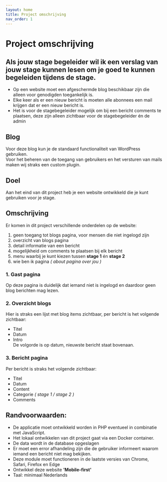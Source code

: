 ```yaml
---
layout: home
title: Project omschrijving
nav_order: 1
---
```


# Project omschrijving

## Als jouw stage begeleider wil ik een verslag van jouw stage kunnen lesen om je goed te kunnen begeleiden tijdens de stage. 
- Op een website moet een afgeschermde blog beschikbaar zijn die alleen voor genodigden toegankelijk is.  
- Elke keer als er een nieuw bericht is moeten alle abonnees een mail krijgen dat er een nieuw bericht is.
- Het is voor de stagebegeleider mogelijk om bij een bericht comments te plaatsen, deze zijn alleen zichtbaar voor de stagebegeleider én de admin

## Blog
Voor deze blog kun je de standaard functionaliteit van WordPress gebruiken.  
Voor het beheren van de toegang van gebruikers en het versturen van mails maken wij straks een custom plugin. 

## Doel
Aan het eind van dit project heb je een website ontwikkeld die je kunt gebruiken voor je stage.

## Omschrijving
Er komen in dit project verschillende onderdelen op de website:
1. geen toegang tot blogs pagina, voor mensen die niet ingelogd zijn
2. overzicht van blogs pagina 
3. detail informatie van een bericht
4. mogelijkheid om comments te plaatsen bij elk bericht
5. menu waarbij je kunt kiezen tussen **stage 1** én **stage 2**
6. wie ben ik pagina _( about pagina over jou )_

### 1. Gast pagina  
Op deze pagina is duidelijk dat iemand niet is ingelogd en daardoor geen blog berichten mag lezen.

### 2. Overzicht blogs
Hier is straks een lijst met blog items zichtbaar, per bericht is het volgende zichtbaar:
- Titel
- Datum
- Intro  
De volgorde is op datum, nieuwste bericht staat bovenaan.

### 3. Bericht pagina
Per bericht is straks het volgende zichtbaar:
- Titel
- Datum
- Content
- Categorie _( stage 1 / stage 2 )_
- Comments

## Randvoorwaarden:
- De applicatie moet ontwikkeld worden in PHP eventueel in combinatie met JavaScript.
- Het lokaal ontwikkelen van dit project gaat via een Docker container.
- De data wordt in de database opgeslagen
- Er moet een error afhandeling zijn die de gebruiker informeert waarom iemand een bericht niet mag bekijken.
- Deze module moet functioneren in de laatste versies van Chrome, Safari, Firefox en Edge
- Ontwikkel deze website **'Mobile-first'**
- Taal: minimaal Nederlands
